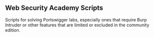 ## Web Security Academy Scripts

Scripts for solving Portswigger labs, especially ones that require Burp Intruder or other features that are limited or excluded in the community edition.
